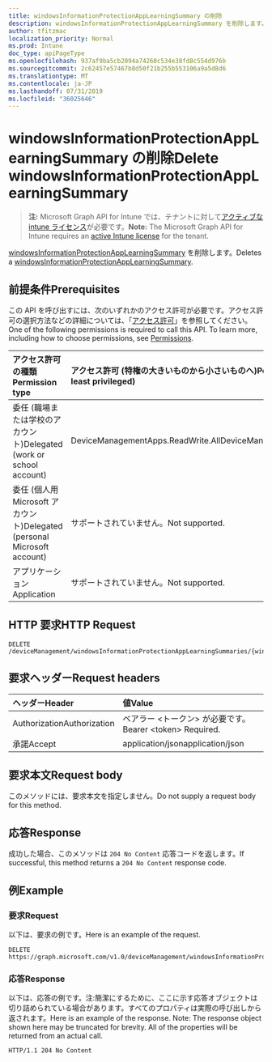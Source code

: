 ```yaml
---
title: windowsInformationProtectionAppLearningSummary の削除
description: windowsInformationProtectionAppLearningSummary を削除します。
author: tfitzmac
localization_priority: Normal
ms.prod: Intune
doc_type: apiPageType
ms.openlocfilehash: 937af9ba5cb2094a74260c534e38fd8c554d976b
ms.sourcegitcommit: 2c62457e57467b8d50f21b255b553106a9a5d8d6
ms.translationtype: MT
ms.contentlocale: ja-JP
ms.lasthandoff: 07/31/2019
ms.locfileid: "36025646"
---
```

# <a name="delete-windowsinformationprotectionapplearningsummary"></a><span data-ttu-id="623f5-103">windowsInformationProtectionAppLearningSummary の削除</span><span class="sxs-lookup"><span data-stu-id="623f5-103">Delete windowsInformationProtectionAppLearningSummary</span></span>

> <span data-ttu-id="623f5-104">**注:** Microsoft Graph API for Intune では、テナントに対して[アクティブな intune ライセンス](https://go.microsoft.com/fwlink/?linkid=839381)が必要です。</span><span class="sxs-lookup"><span data-stu-id="623f5-104">**Note:** The Microsoft Graph API for Intune requires an [active Intune license](https://go.microsoft.com/fwlink/?linkid=839381) for the tenant.</span></span>

<span data-ttu-id="623f5-105">[windowsInformationProtectionAppLearningSummary](../resources/intune-wip-windowsinformationprotectionapplearningsummary.md) を削除します。</span><span class="sxs-lookup"><span data-stu-id="623f5-105">Deletes a [windowsInformationProtectionAppLearningSummary](../resources/intune-wip-windowsinformationprotectionapplearningsummary.md).</span></span>

## <a name="prerequisites"></a><span data-ttu-id="623f5-106">前提条件</span><span class="sxs-lookup"><span data-stu-id="623f5-106">Prerequisites</span></span>
<span data-ttu-id="623f5-p101">この API を呼び出すには、次のいずれかのアクセス許可が必要です。アクセス許可の選択方法などの詳細については、「[アクセス許可](/graph/permissions-reference)」を参照してください。</span><span class="sxs-lookup"><span data-stu-id="623f5-p101">One of the following permissions is required to call this API. To learn more, including how to choose permissions, see [Permissions](/graph/permissions-reference).</span></span>

|<span data-ttu-id="623f5-109">アクセス許可の種類</span><span class="sxs-lookup"><span data-stu-id="623f5-109">Permission type</span></span>|<span data-ttu-id="623f5-110">アクセス許可 (特権の大きいものから小さいものへ)</span><span class="sxs-lookup"><span data-stu-id="623f5-110">Permissions (from most to least privileged)</span></span>|
|:---|:---|
|<span data-ttu-id="623f5-111">委任 (職場または学校のアカウント)</span><span class="sxs-lookup"><span data-stu-id="623f5-111">Delegated (work or school account)</span></span>|<span data-ttu-id="623f5-112">DeviceManagementApps.ReadWrite.All</span><span class="sxs-lookup"><span data-stu-id="623f5-112">DeviceManagementApps.ReadWrite.All</span></span>|
|<span data-ttu-id="623f5-113">委任 (個人用 Microsoft アカウント)</span><span class="sxs-lookup"><span data-stu-id="623f5-113">Delegated (personal Microsoft account)</span></span>|<span data-ttu-id="623f5-114">サポートされていません。</span><span class="sxs-lookup"><span data-stu-id="623f5-114">Not supported.</span></span>|
|<span data-ttu-id="623f5-115">アプリケーション</span><span class="sxs-lookup"><span data-stu-id="623f5-115">Application</span></span>|<span data-ttu-id="623f5-116">サポートされていません。</span><span class="sxs-lookup"><span data-stu-id="623f5-116">Not supported.</span></span>|

## <a name="http-request"></a><span data-ttu-id="623f5-117">HTTP 要求</span><span class="sxs-lookup"><span data-stu-id="623f5-117">HTTP Request</span></span>
<!-- {
  "blockType": "ignored"
}
-->
``` http
DELETE /deviceManagement/windowsInformationProtectionAppLearningSummaries/{windowsInformationProtectionAppLearningSummaryId}
```

## <a name="request-headers"></a><span data-ttu-id="623f5-118">要求ヘッダー</span><span class="sxs-lookup"><span data-stu-id="623f5-118">Request headers</span></span>
|<span data-ttu-id="623f5-119">ヘッダー</span><span class="sxs-lookup"><span data-stu-id="623f5-119">Header</span></span>|<span data-ttu-id="623f5-120">値</span><span class="sxs-lookup"><span data-stu-id="623f5-120">Value</span></span>|
|:---|:---|
|<span data-ttu-id="623f5-121">Authorization</span><span class="sxs-lookup"><span data-stu-id="623f5-121">Authorization</span></span>|<span data-ttu-id="623f5-122">ベアラー &lt;トークン&gt; が必要です。</span><span class="sxs-lookup"><span data-stu-id="623f5-122">Bearer &lt;token&gt; Required.</span></span>|
|<span data-ttu-id="623f5-123">承諾</span><span class="sxs-lookup"><span data-stu-id="623f5-123">Accept</span></span>|<span data-ttu-id="623f5-124">application/json</span><span class="sxs-lookup"><span data-stu-id="623f5-124">application/json</span></span>|

## <a name="request-body"></a><span data-ttu-id="623f5-125">要求本文</span><span class="sxs-lookup"><span data-stu-id="623f5-125">Request body</span></span>
<span data-ttu-id="623f5-126">このメソッドには、要求本文を指定しません。</span><span class="sxs-lookup"><span data-stu-id="623f5-126">Do not supply a request body for this method.</span></span>

## <a name="response"></a><span data-ttu-id="623f5-127">応答</span><span class="sxs-lookup"><span data-stu-id="623f5-127">Response</span></span>
<span data-ttu-id="623f5-128">成功した場合、このメソッドは `204 No Content` 応答コードを返します。</span><span class="sxs-lookup"><span data-stu-id="623f5-128">If successful, this method returns a `204 No Content` response code.</span></span>

## <a name="example"></a><span data-ttu-id="623f5-129">例</span><span class="sxs-lookup"><span data-stu-id="623f5-129">Example</span></span>

### <a name="request"></a><span data-ttu-id="623f5-130">要求</span><span class="sxs-lookup"><span data-stu-id="623f5-130">Request</span></span>
<span data-ttu-id="623f5-131">以下は、要求の例です。</span><span class="sxs-lookup"><span data-stu-id="623f5-131">Here is an example of the request.</span></span>
``` http
DELETE https://graph.microsoft.com/v1.0/deviceManagement/windowsInformationProtectionAppLearningSummaries/{windowsInformationProtectionAppLearningSummaryId}
```

### <a name="response"></a><span data-ttu-id="623f5-132">応答</span><span class="sxs-lookup"><span data-stu-id="623f5-132">Response</span></span>
<span data-ttu-id="623f5-p102">以下は、応答の例です。注:簡潔にするために、ここに示す応答オブジェクトは切り詰められている場合があります。すべてのプロパティは実際の呼び出しから返されます。</span><span class="sxs-lookup"><span data-stu-id="623f5-p102">Here is an example of the response. Note: The response object shown here may be truncated for brevity. All of the properties will be returned from an actual call.</span></span>
``` http
HTTP/1.1 204 No Content
```



